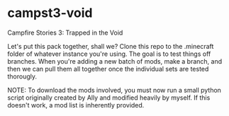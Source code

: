 # campst3-void
Campfire Stories 3: Trapped in the Void

Let's put this pack together, shall we? Clone this repo to the .minecraft folder of whatever instance you're using.
The goal is to test things off branches. When you're adding a new batch of mods, make a branch, and then we can pull them all together once the individual sets are tested thorougly. 

NOTE: To download the mods involved, you must now run a small python script originally created by Ally and modified heavily by myself. If this doesn't work, a mod list is inherently provided. 
